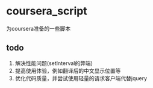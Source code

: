 # coursera_script
为coursera准备的一些脚本


## todo
1. 解决性能问题(setInterval的弊端)
2. 提高使用体验，例如翻译后的中文显示位置等
3. 优化代码质量，并尝试使用轻量的请求客户端代替jquery

